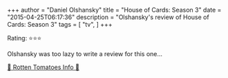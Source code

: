+++
author = "Daniel Olshansky"
title = "House of Cards: Season 3"
date = "2015-04-25T06:17:36"
description = "Olshansky's review of House of Cards: Season 3"
tags = [
    "tv",
]
+++

Rating: ⭐⭐⭐

Olshansky was too lazy to write a review for this one...

[🍅 Rotten Tomatoes Info 🍅](https://www.rottentomatoes.com//tv/house-of-cards/s03)